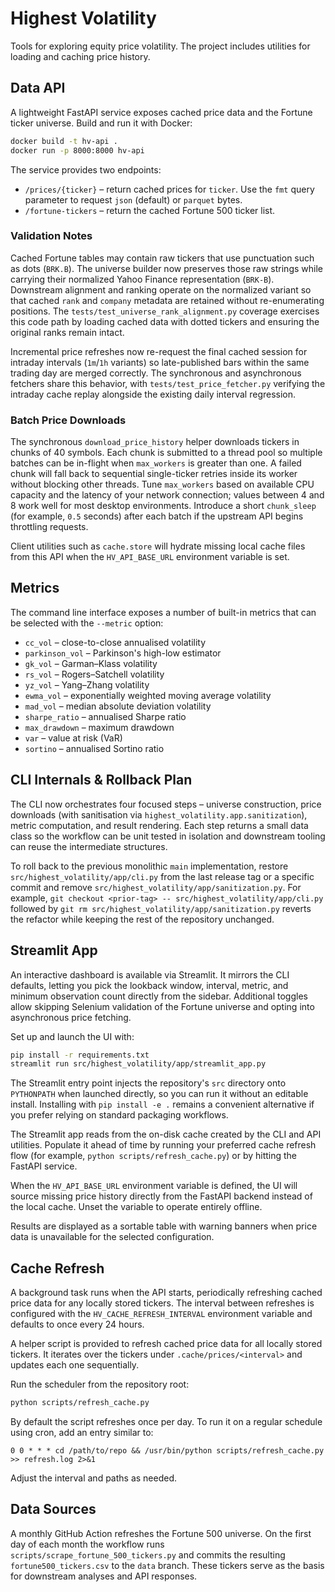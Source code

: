 # Highest Volatility

Tools for exploring equity price volatility.  The project includes utilities for
loading and caching price history.

## Data API

A lightweight FastAPI service exposes cached price data and the Fortune ticker
universe. Build and run it with Docker:

```bash
docker build -t hv-api .
docker run -p 8000:8000 hv-api
```

The service provides two endpoints:

- ``/prices/{ticker}`` – return cached prices for ``ticker``. Use the ``fmt``
  query parameter to request ``json`` (default) or ``parquet`` bytes.
- ``/fortune-tickers`` – return the cached Fortune 500 ticker list.

### Validation Notes

Cached Fortune tables may contain raw tickers that use punctuation such as dots
(``BRK.B``). The universe builder now preserves those raw strings while carrying
their normalized Yahoo Finance representation (``BRK-B``). Downstream alignment
and ranking operate on the normalized variant so that cached ``rank`` and
``company`` metadata are retained without re-enumerating positions. The
``tests/test_universe_rank_alignment.py`` coverage exercises this code path by
loading cached data with dotted tickers and ensuring the original ranks remain
intact.

Incremental price refreshes now re-request the final cached session for
intraday intervals (``1m``/``1h`` variants) so late-published bars within the
same trading day are merged correctly. The synchronous and asynchronous
fetchers share this behavior, with ``tests/test_price_fetcher.py`` verifying the
intraday cache replay alongside the existing daily interval regression.

### Batch Price Downloads

The synchronous ``download_price_history`` helper downloads tickers in chunks of
40 symbols. Each chunk is submitted to a thread pool so multiple batches can be
in-flight when ``max_workers`` is greater than one. A failed chunk will fall
back to sequential single-ticker retries inside its worker without blocking
other threads. Tune ``max_workers`` based on available CPU capacity and the
latency of your network connection; values between 4 and 8 work well for most
desktop environments. Introduce a short ``chunk_sleep`` (for example, ``0.5``
seconds) after each batch if the upstream API begins throttling requests.

Client utilities such as ``cache.store`` will hydrate missing local cache files
from this API when the ``HV_API_BASE_URL`` environment variable is set.

## Metrics

The command line interface exposes a number of built-in metrics that can be
selected with the ``--metric`` option:

- ``cc_vol`` – close-to-close annualised volatility
- ``parkinson_vol`` – Parkinson's high-low estimator
- ``gk_vol`` – Garman–Klass volatility
- ``rs_vol`` – Rogers–Satchell volatility
- ``yz_vol`` – Yang–Zhang volatility
- ``ewma_vol`` – exponentially weighted moving average volatility
- ``mad_vol`` – median absolute deviation volatility
- ``sharpe_ratio`` – annualised Sharpe ratio
- ``max_drawdown`` – maximum drawdown
- ``var`` – value at risk (VaR)
- ``sortino`` – annualised Sortino ratio

## CLI Internals & Rollback Plan

The CLI now orchestrates four focused steps – universe construction, price
downloads (with sanitisation via ``highest_volatility.app.sanitization``),
metric computation, and result rendering. Each step returns a small data class
so the workflow can be unit tested in isolation and downstream tooling can
reuse the intermediate structures.

To roll back to the previous monolithic ``main`` implementation, restore
``src/highest_volatility/app/cli.py`` from the last release tag or a specific
commit and remove ``src/highest_volatility/app/sanitization.py``. For example,
``git checkout <prior-tag> -- src/highest_volatility/app/cli.py`` followed by
``git rm src/highest_volatility/app/sanitization.py`` reverts the refactor
while keeping the rest of the repository unchanged.

## Streamlit App

An interactive dashboard is available via Streamlit. It mirrors the CLI
defaults, letting you pick the lookback window, interval, metric, and minimum
observation count directly from the sidebar. Additional toggles allow skipping
Selenium validation of the Fortune universe and opting into asynchronous price
fetching.

Set up and launch the UI with:

```bash
pip install -r requirements.txt
streamlit run src/highest_volatility/app/streamlit_app.py
```

The Streamlit entry point injects the repository's ``src`` directory onto
``PYTHONPATH`` when launched directly, so you can run it without an editable
install. Installing with ``pip install -e .`` remains a convenient alternative
if you prefer relying on standard packaging workflows.

The Streamlit app reads from the on-disk cache created by the CLI and API
utilities. Populate it ahead of time by running your preferred cache refresh
flow (for example, ``python scripts/refresh_cache.py``) or by hitting the FastAPI
service.

When the ``HV_API_BASE_URL`` environment variable is defined, the UI will source
missing price history directly from the FastAPI backend instead of the local
cache. Unset the variable to operate entirely offline.

Results are displayed as a sortable table with warning banners when price data
is unavailable for the selected configuration.

## Cache Refresh

A background task runs when the API starts, periodically refreshing cached
price data for any locally stored tickers. The interval between refreshes is
configured with the ``HV_CACHE_REFRESH_INTERVAL`` environment variable and
defaults to once every 24 hours.

A helper script is provided to refresh cached price data for all locally stored
tickers.  It iterates over the tickers under `.cache/prices/<interval>` and
updates each one sequentially.

Run the scheduler from the repository root:

```bash
python scripts/refresh_cache.py
```

By default the script refreshes once per day.  To run it on a regular schedule
using cron, add an entry similar to:

```
0 0 * * * cd /path/to/repo && /usr/bin/python scripts/refresh_cache.py >> refresh.log 2>&1
```

Adjust the interval and paths as needed.

## Data Sources

A monthly GitHub Action refreshes the Fortune 500 universe. On the first day of
each month the workflow runs ``scripts/scrape_fortune_500_tickers.py`` and
commits the resulting ``fortune500_tickers.csv`` to the ``data`` branch. These
tickers serve as the basis for downstream analyses and API responses.
